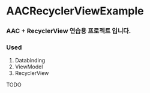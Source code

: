 # AACRecyclerViewExample

### AAC + RecyclerView 연습용 프로젝트 입니다.

### Used
1. Databinding
2. ViewModel
3. RecyclerView

TODO
